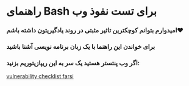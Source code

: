 # راهنمای Bash برای تست نفوذ وب

### امیدوارم بتوانم کوچکترین تاثیر مثبتی در روند یادگیریتون داشته باشم❤️

### برای خواندن این راهنما با یک زبان برنامه نویسی آشنا باشید

### اگر وب پنتستر هستید یک سر به این ریپازیتوریم بزنید:
[vulnerability checklist farsi](https://github.com/galaxy-sc/vulnerability-Checklist-farsi)
